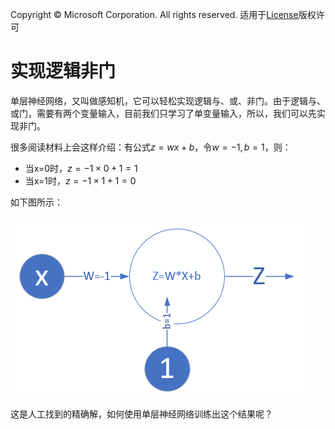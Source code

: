 Copyright © Microsoft Corporation. All rights reserved.
  适用于[License](https://github.com/Microsoft/ai-edu/blob/master/LICENSE.md)版权许可

# 实现逻辑非门

单层神经网络，又叫做感知机，它可以轻松实现逻辑与、或、非门。由于逻辑与、或门，需要有两个变量输入，目前我们只学习了单变量输入，所以，我们可以先实现非门。

很多阅读材料上会这样介绍：有公式$z=wx+b$，令$w=-1,b=1$，则：

- 当x=0时，$z = -1 \times 0 + 1 = 1$
- 当x=1时，$z = -1 \times 1 + 1 = 0$
  
如下图所示：

<img src="./Images/4/LogicNotGate.png"/>

这是人工找到的精确解，如何使用单层神经网络训练出这个结果呢？

